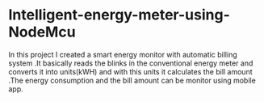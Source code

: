 # Intelligent-energy-meter-using-NodeMcu

In this project I created a smart energy monitor with automatic billing system .It basically reads the blinks in the conventional energy meter and converts it into units(kWH) and with this units it calculates the bill amount .The energy consumption and the bill amount can be monitor using mobile app.
